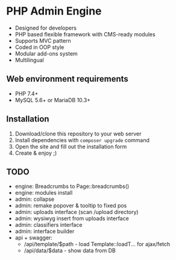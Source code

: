 # PHP Admin Engine
* Designed for developers
* PHP based flexible framework with CMS-ready modules
* Supports MVC pattern
* Coded in OOP style
* Modular add-ons system
* Multilingual

## Web environment requirements
* PHP 7.4+
* MySQL 5.6+ or MariaDB 10.3+

## Installation
1. Download/clone this repository to your web server
2. Install dependencies with `composer upgrade` command
3. Open the site and fill out the installation form
4. Create & enjoy ;)

## TODO
* engine: Breadcrumbs to Page::breadcrumbs()
* engine: modules install
* admin: collapse
* admin: remake popover & tooltip to fixed pos
* admin: uploads interface (scan /upload directory)
* admin: wysiwyg insert from uploads interface
* admin: classifiers interface
* admin: interface builder
* api + swagger:
  * /api/template/$path - load Template::loadT... for ajax/fetch
  * /api/data/$data - show data from DB
